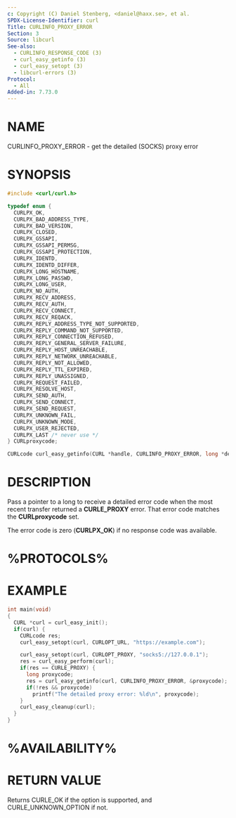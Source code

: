 ```yaml
---
c: Copyright (C) Daniel Stenberg, <daniel@haxx.se>, et al.
SPDX-License-Identifier: curl
Title: CURLINFO_PROXY_ERROR
Section: 3
Source: libcurl
See-also:
  - CURLINFO_RESPONSE_CODE (3)
  - curl_easy_getinfo (3)
  - curl_easy_setopt (3)
  - libcurl-errors (3)
Protocol:
  - All
Added-in: 7.73.0
---
```


# NAME

CURLINFO_PROXY_ERROR - get the detailed (SOCKS) proxy error

# SYNOPSIS

~~~c
#include <curl/curl.h>

typedef enum {
  CURLPX_OK,
  CURLPX_BAD_ADDRESS_TYPE,
  CURLPX_BAD_VERSION,
  CURLPX_CLOSED,
  CURLPX_GSSAPI,
  CURLPX_GSSAPI_PERMSG,
  CURLPX_GSSAPI_PROTECTION,
  CURLPX_IDENTD,
  CURLPX_IDENTD_DIFFER,
  CURLPX_LONG_HOSTNAME,
  CURLPX_LONG_PASSWD,
  CURLPX_LONG_USER,
  CURLPX_NO_AUTH,
  CURLPX_RECV_ADDRESS,
  CURLPX_RECV_AUTH,
  CURLPX_RECV_CONNECT,
  CURLPX_RECV_REQACK,
  CURLPX_REPLY_ADDRESS_TYPE_NOT_SUPPORTED,
  CURLPX_REPLY_COMMAND_NOT_SUPPORTED,
  CURLPX_REPLY_CONNECTION_REFUSED,
  CURLPX_REPLY_GENERAL_SERVER_FAILURE,
  CURLPX_REPLY_HOST_UNREACHABLE,
  CURLPX_REPLY_NETWORK_UNREACHABLE,
  CURLPX_REPLY_NOT_ALLOWED,
  CURLPX_REPLY_TTL_EXPIRED,
  CURLPX_REPLY_UNASSIGNED,
  CURLPX_REQUEST_FAILED,
  CURLPX_RESOLVE_HOST,
  CURLPX_SEND_AUTH,
  CURLPX_SEND_CONNECT,
  CURLPX_SEND_REQUEST,
  CURLPX_UNKNOWN_FAIL,
  CURLPX_UNKNOWN_MODE,
  CURLPX_USER_REJECTED,
  CURLPX_LAST /* never use */
} CURLproxycode;

CURLcode curl_easy_getinfo(CURL *handle, CURLINFO_PROXY_ERROR, long *detail);
~~~

# DESCRIPTION

Pass a pointer to a long to receive a detailed error code when the most recent
transfer returned a **CURLE_PROXY** error. That error code matches the
**CURLproxycode** set.

The error code is zero (**CURLPX_OK**) if no response code was available.

# %PROTOCOLS%

# EXAMPLE

~~~c
int main(void)
{
  CURL *curl = curl_easy_init();
  if(curl) {
    CURLcode res;
    curl_easy_setopt(curl, CURLOPT_URL, "https://example.com");

    curl_easy_setopt(curl, CURLOPT_PROXY, "socks5://127.0.0.1");
    res = curl_easy_perform(curl);
    if(res == CURLE_PROXY) {
      long proxycode;
      res = curl_easy_getinfo(curl, CURLINFO_PROXY_ERROR, &proxycode);
      if(!res && proxycode)
        printf("The detailed proxy error: %ld\n", proxycode);
    }
    curl_easy_cleanup(curl);
  }
}
~~~

# %AVAILABILITY%

# RETURN VALUE

Returns CURLE_OK if the option is supported, and CURLE_UNKNOWN_OPTION if not.
